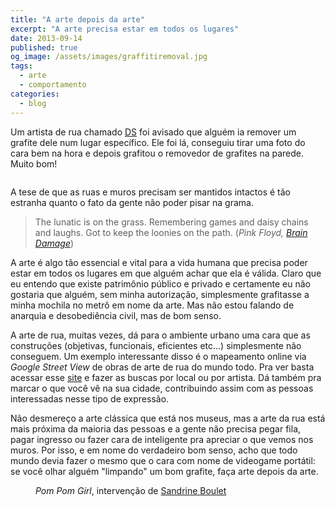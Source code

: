 ```yaml
---
title: "A arte depois da arte"
excerpt: "A arte precisa estar em todos os lugares"
date: 2013-09-14
published: true
og_image: /assets/images/graffitiremoval.jpg
tags: 
  - arte
  - comportamento
categories:
  - blog
---
```


Um artista de rua chamado [DS](http://www.dsart.co.uk/profile/) foi avisado que alguém ia remover um grafite dele num lugar específico. Ele foi lá, conseguiu tirar uma foto do cara bem na hora e depois grafitou o removedor de grafites na parede. Muito bom!

<figure style="" class="align-center">
  <img src="{{ site.url }}{{ site.baseurl }}/assets/images/graffitiremoval.jpg" alt="">
</figure>

A tese de que as ruas e muros precisam ser mantidos intactos é tão estranha quanto o fato da gente não poder pisar na grama.

>  The lunatic is on the grass.
Remembering games and daisy chains and laughs.
Got to keep the loonies on the path. (*Pink Floyd, [Brain Damage](http://www.youtube.com/watch?v=pnExahMPPFI)*) 

A arte é algo tão essencial e vital para a vida humana que precisa poder estar em todos os lugares em que alguém achar que ela é válida. Claro que eu entendo que existe patrimônio público e privado e certamente eu não gostaria que alguém, sem minha autorização, simplesmente grafitasse a minha mochila no metrô em nome da arte. Mas não estou falando de anarquia e desobediência civil, mas de bom senso. 

A arte de rua, muitas vezes, dá para o ambiente urbano uma cara que as construções (objetivas, funcionais, eficientes etc...) simplesmente não conseguem. Um exemplo interessante disso é o mapeamento online via *Google Street View* de obras de arte de rua do mundo todo. Pra ver basta acessar esse [site](http://streetartview.com/) e fazer as buscas por local ou por artista. Dá também pra marcar o que você vê na sua cidade, contribuindo assim com as pessoas interessadas nesse tipo de expressão. 

Não desmereço a arte clássica que está nos museus, mas a arte da rua está mais próxima da maioria das pessoas e a gente não precisa pegar fila, pagar ingresso ou fazer cara de inteligente pra apreciar o que vemos nos muros. Por isso, e em nome do verdadeiro bom senso, acho que todo mundo devia fazer o mesmo que o cara com nome de videogame portátil: se você olhar alguém "limpando" um bom grafite, faça arte depois da arte.

<figure style="" class="align-center">
  <img src="{{ site.url }}{{ site.baseurl }}/assets/images/pompomgirl.jpg" alt="">
  <figcaption><i>Pom Pom Girl</i>, intervenção de <a href="http://www.sandrine-estrade-boulet.com/sandrine_boulet/pom_pom_girl.html">Sandrine Boulet</a></figcaption>
</figure>
